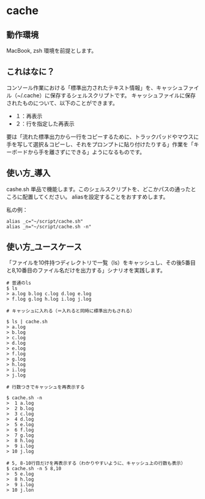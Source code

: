 # cache

## 動作環境

MacBook, zsh 環境を前提とします。

## これはなに？

コンソール作業における「標準出力されたテキスト情報」を、キャッシュファイル（~/.cache）に保存するシェルスクリプトです。
キャッシュファイルに保存されたものについて、以下のことができます。

* １：再表示
* ２：行を指定した再表示

要は「流れた標準出力から一行をコピーするために、トラックパッドやマウスに手を写して選択＆コピーし、それをプロンプトに貼り付けたりする」作業を「キーボードから手を離さずにできる」ようになるものです。

## 使い方_導入

cashe.sh 単品で機能します。このシェルスクリプトを、どこかパスの通ったところに配置してください。
aliasを設定することをおすすめします。

私の例：
```
alias _c="~/script/cache.sh"
alias _n="~/script/cache.sh -n"
```

## 使い方_ユースケース

「ファイルを10件持つディレクトリで一覧（ls）をキャッシュし、その後5番目と8,10番目のファイル名だけを出力する」シナリオを実践します。

```
# 普通のls
$ ls
> a.log b.log c.log d.log e.log
> f.log g.log h.log i.log j.log

# キャッシュに入れる（＝入れると同時に標準出力もされる）

$ ls | cache.sh
> a.log
> b.log
> c.log
> d.log
> e.log
> f.log
> g.log
> h.log
> i.log
> j.log

# 行数つきでキャッシュを再表示する

$ cache.sh -n
>  1 a.log
>  2 b.log
>  3 c.log
>  4 d.log
>  5 e.log
>  6 f.log
>  7 g.log
>  8 h.log
>  9 i.log
> 10 j.log

# 5, 8-10行目だけを再表示する（わかりやすいように、キャッシュ上の行数も表示）
$ cache.sh -n 5 8,10
>  5 e.log
>  8 h.log
>  9 i.log
> 10 j.lon

```
